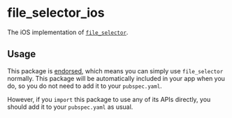 # file_selector_ios

The iOS implementation of [`file_selector`][1].

## Usage

This package is [endorsed][2], which means you can simply use `file_selector`
normally. This package will be automatically included in your app when you do,
so you do not need to add it to your `pubspec.yaml`.

However, if you `import` this package to use any of its APIs directly, you
should add it to your `pubspec.yaml` as usual.

[1]: https://pub.dev/packages/file_selector
[2]: https://flutter.dev/to/endorsed-federated-plugin
